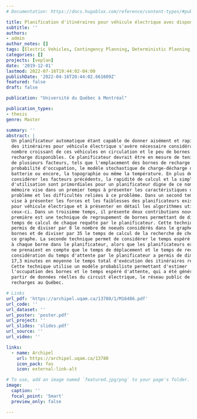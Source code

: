 ```yaml
---
# Documentation: https://docs.hugoblox.com/reference/content-types/#publications

title: Planification d'itinéraires pour véhicule électrique avec disponibilité incertaine des bornes de recharge
subtitle: ''
authors:
- admin
author_notes: []
tags: [Electric Vehicles, Contingency Planning, Deterministic Planning, Graph Relabeling]
categories: []
projects: [veplan]
date: '2019-12-01'
lastmod: 2022-07-16T19:44:02-04:00
publishDate: '2022-04-16T20:44:02.661609Z'
featured: false
draft: false

publication: "Université du Québec à Montréal"

publication_types:
- thesis
genre: Master

summary: ''
abstract: |
  Un planificateur automatique étant capable de donner aisément et rapidement
  des itinéraires pour véhicule électrique s'avère nécessaire considérant le
  nombre croissant de ces véhicules en circulation et le peu de bornes de
  recharge disponibles. Ce planificateur devrait être en mesure de tenir compte
  de plusieurs facteurs, tels que l'emplacement des bornes de recharge et leur
  probabilité d'occupation, le modèle stochastique de charge-décharge de la
  batterie ou encore, la topographie ou même la température. En plus de
  considérer les facteurs précédents, la rapidité de calcul et la simplicité
  d'utilisation sont primordiales pour un planificateur digne de ce nom. Ce
  mémoire vise dans un premier temps à présenter les caractéristiques du
  problème et les difficultés reliées à ce problème. Dans un second temps, il
  vise à présenter les forces et les faiblesses des planificateurs existants
  pour véhicule électrique et à présenter en détail les algorithmes utilisés par
  ceux-ci. Dans un troisième temps, il présente deux contributions nouvelles. La
  première est une technique de regroupement de bornes permettant de diminuer le
  temps de calcul de chaque requête par le planificateur. Cette technique a
  permis de diviser par 8 le nombre de noeuds considérés dans le graphe des
  bornes et de diviser par 35 le temps de calcul de la recherche de chemins dans
  ce graphe. La seconde technique permet de considérer le temps espéré d'attente
  à chaque borne dans le planificateur, alors que les planificateurs existants
  ne prenaient en compte que le temps de déplacement et le temps de recharge. La
  considération du temps d'attente par le planificateur a permis de diminuer de
  17,3 minutes en moyenne le temps total d'exécution des itinéraires retournés.
  Cette technique utilise un modèle probabiliste permettant d'estimer
  l'occupation des bornes et le temps espéré d'attente, qui a été généré à
  partir de données réelles du circuit électrique, le réseau public de bornes de
  recharges au Québec.

# Links
url_pdf: 'https://archipel.uqam.ca/13780/1/M16486.pdf'
url_code: ''
url_dataset: ''
url_poster: 'poster.pdf'
url_project: ''
url_slides: 'slides.pdf'
url_source: ''
url_video: ''

links:
  - name: Archipel
    url: https://archipel.uqam.ca/13780
    icon_pack: fas
    icon: external-link-alt

# To use, add an image named `featured.jpg/png` to your page's folder.
image:
  caption: ''
  focal_point: 'Smart'
  preview_only: false

---
```

